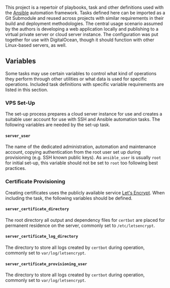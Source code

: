 This project is a repertoir of playbooks, task and other definitions used with the [Ansible](https://www.ansible.com/resources/get-started) automation framework. Tasks defined here can be imported as a Git Submodule and reused across projects with similar requirements in their build and deployment methodologies. The central usage scenario assumed by the authors is developing a web application locally and publishing to a virtual private server or cloud server instance. The configuration was put together for use with DigitalOcean, though it should function with other Linux-based servers, as well.

## Variables

Some tasks may use certain variables to control what kind of operations they perform through other utilities or what data is used for specific operations. Included task definitions with specific variable requirements are listed in this section.

### VPS Set-Up

The set-up process prepares a cloud server instance for use and creates a suitable user account for use with SSH and Ansible automation tasks. The following variables are needed by the set-up task.

#### `server_user`
The name of the dedicated administration, automation and maintenance account, copying authentication from the root user set up during provisioning (e.g. SSH known public keys). As `ansible_user` is usually `root` for initial set-up, this variable should not be set to `root` too following best practices.

### Certificate Provisioning

Creating certificates uses the publicly available service [Let's Encrypt](https://letsencrypt.org). When including the task, the following variables should be defined.

#### `server_certificate_directory`
The root directory all output and dependency files for `certbot` are placed for permanent residence on the server, commonly set to `/etc/letsencrypt`.

#### `server_certificate_log_directory`
The directory to store all logs created by `certbot` during operation, commonly set to `var/log/letsencrypt`.

#### `server_certificate_provisioning_user`
The directory to store all logs created by `certbot` during operation, commonly set to `var/log/letsencrypt`.